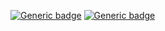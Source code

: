 [![Generic badge](https://img.shields.io/badge/email-aggreyennis@outlook.com-teal.svg)](mailto:aggreyennis@outlook.com) [![Generic badge](https://img.shields.io/badge/website-https://aennisjr.com-673ab7.svg)](https://aennisjr.com)


<!--
**aennisjr/aennisjr** is a ✨ _special_ ✨ repository because its `README.md` (this file) appears on your GitHub profile.

Here are some ideas to get you started:

- 🔭 I’m currently working on ...
- 🌱 I’m currently learning ...
- 👯 I’m looking to collaborate on ...
- 🤔 I’m looking for help with ...
- 💬 Ask me about ...
- 📫 How to reach me: ...
- 😄 Pronouns: ...
- ⚡ Fun fact: ...
-->
